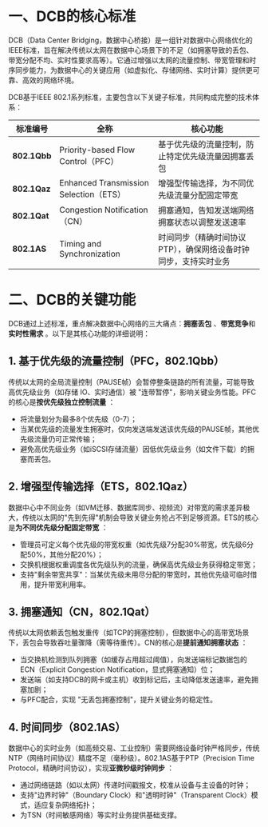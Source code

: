 # 一、DCB的核心标准

DCB（Data Center Bridging，数据中心桥接）是一组针对数据中心网络优化的IEEE标准，旨在解决传统以太网在数据中心场景下的不足（如拥塞导致的丢包、带宽分配不均、实时性要求高等）。它通过增强以太网的流量控制、带宽管理和时序同步能力，为数据中心的关键应用（如虚拟化、存储网络、实时计算）提供更可靠、高效的网络环境。

DCB基于IEEE 802.1系列标准，主要包含以下关键子标准，共同构成完整的技术体系：

| 标准编号           | 全称                                   | 核心功能                                                         |
| ------------------ | -------------------------------------- | ---------------------------------------------------------------- |
| **802.1Qbb** | Priority-based Flow Control（PFC）     | 基于优先级的流量控制，防止特定优先级流量因拥塞丢包               |
| **802.1Qaz** | Enhanced Transmission Selection（ETS） | 增强型传输选择，为不同优先级流量分配固定带宽                     |
| **802.1Qat** | Congestion Notification（CN）          | 拥塞通知，告知发送端网络拥塞状态以调整发送速率                   |
| **802.1AS**  | Timing and Synchronization             | 时间同步（精确时间协议 PTP），确保网络设备时钟同步，支持实时业务 |

# 二、DCB的关键功能

DCB通过上述标准，重点解决数据中心网络的三大痛点：**拥塞丢包** 、**带宽竞争**和**实时性需求** 。以下是其核心功能的详细说明：

## 1. 基于优先级的流量控制（PFC，802.1Qbb）

传统以太网的全局流量控制（PAUSE帧）会暂停整条链路的所有流量，可能导致高优先级业务（如存储 IO、实时通信）被 "连带暂停"，影响关键业务性能。PFC的核心是**按优先级独立控制流量** ：

* 将流量划分为最多8个优先级（0-7）；
* 当某优先级的流量发生拥塞时，仅向发送端发送该优先级的PAUSE帧，其他优先级流量仍可正常传输；
* 避免高优先级业务（如iSCSI存储流量）因低优先级业务（如文件下载）的拥塞而丢包。

## 2. 增强型传输选择（ETS，802.1Qaz）

数据中心中不同业务（如VM迁移、数据库同步、视频流）对带宽的需求差异极大，传统以太网的"先到先得"机制会导致关键业务抢占不到足够资源。ETS的核心是**为不同优先级分配固定带宽** ：

* 管理员可定义每个优先级的带宽权重（如优先级7分配30%带宽，优先级6分配50%，其他分配20%）；
* 交换机根据权重调度各优先级队列的流量，确保高优先级业务获得稳定带宽；
* 支持"剩余带宽共享"：当某优先级未用尽分配的带宽时，其他优先级可临时借用，提升带宽利用率。

## 3. 拥塞通知（CN，802.1Qat）

传统以太网依赖丢包触发重传（如TCP的拥塞控制），但数据中心的高带宽场景下，丢包会导致吞吐量骤降（需等待重传）。CN的核心是**提前通知拥塞状态** ：

* 当交换机检测到队列拥塞（如缓存占用超过阈值），向发送端标记数据包的ECN（Explicit Congestion Notification，显式拥塞通知）位；
* 发送端（如支持DCB的网卡或主机）收到标记后，主动降低发送速率，避免拥塞加剧；
* 与PFC配合，实现 "无丢包拥塞控制"，提升关键业务的稳定性。

## 4. 时间同步（802.1AS）

数据中心的实时业务（如高频交易、工业控制）需要网络设备时钟严格同步，传统NTP（网络时间协议）精度不足（毫秒级）。802.1AS基于PTP（Precision Time Protocol，精确时间协议），实现**亚微秒级时钟同步** ：

* 通过网络链路（如以太网）传递时间戳报文，校准从设备与主设备的时钟；
* 支持"边界时钟"（Boundary Clock）和"透明时钟"（Transparent Clock）模式，适应复杂网络拓扑；
* 为TSN（时间敏感网络）等实时业务提供基础支撑。

